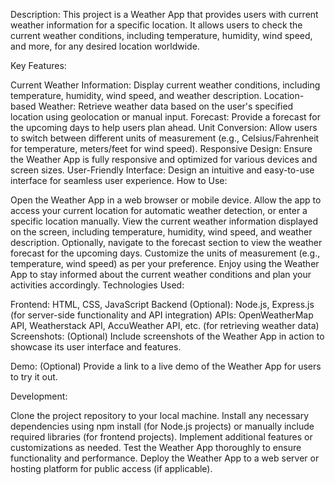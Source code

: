 Description:
This project is a Weather App that provides users with current weather information for a specific location. It allows users to check the current weather conditions, including temperature, humidity, wind speed, and more, for any desired location worldwide.

Key Features:

Current Weather Information: Display current weather conditions, including temperature, humidity, wind speed, and weather description.
Location-based Weather: Retrieve weather data based on the user's specified location using geolocation or manual input.
Forecast: Provide a forecast for the upcoming days to help users plan ahead.
Unit Conversion: Allow users to switch between different units of measurement (e.g., Celsius/Fahrenheit for temperature, meters/feet for wind speed).
Responsive Design: Ensure the Weather App is fully responsive and optimized for various devices and screen sizes.
User-Friendly Interface: Design an intuitive and easy-to-use interface for seamless user experience.
How to Use:

Open the Weather App in a web browser or mobile device.
Allow the app to access your current location for automatic weather detection, or enter a specific location manually.
View the current weather information displayed on the screen, including temperature, humidity, wind speed, and weather description.
Optionally, navigate to the forecast section to view the weather forecast for the upcoming days.
Customize the units of measurement (e.g., temperature, wind speed) as per your preference.
Enjoy using the Weather App to stay informed about the current weather conditions and plan your activities accordingly.
Technologies Used:

Frontend: HTML, CSS, JavaScript
Backend (Optional): Node.js, Express.js (for server-side functionality and API integration)
APIs: OpenWeatherMap API, Weatherstack API, AccuWeather API, etc. (for retrieving weather data)
Screenshots:
(Optional) Include screenshots of the Weather App in action to showcase its user interface and features.

Demo:
(Optional) Provide a link to a live demo of the Weather App for users to try it out.

Development:

Clone the project repository to your local machine.
Install any necessary dependencies using npm install (for Node.js projects) or manually include required libraries (for frontend projects).
Implement additional features or customizations as needed.
Test the Weather App thoroughly to ensure functionality and performance.
Deploy the Weather App to a web server or hosting platform for public access (if applicable).
